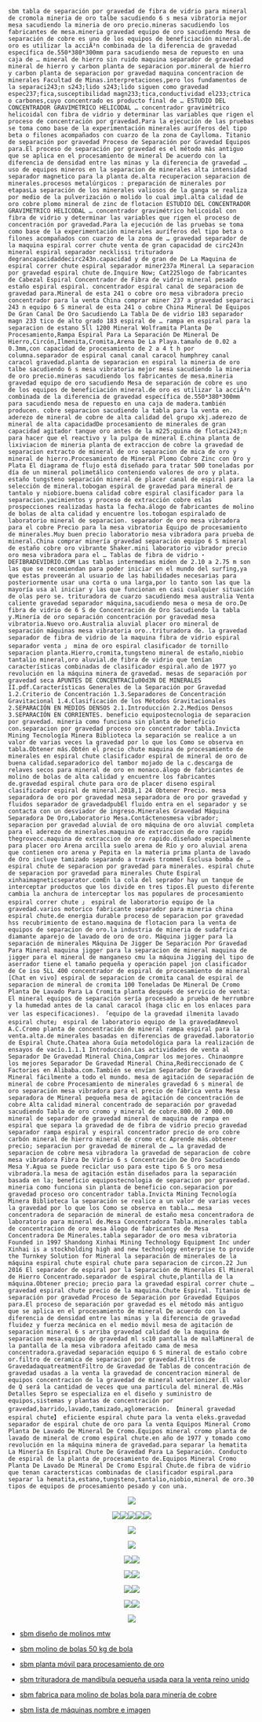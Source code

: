 
```
sbm tabla de separación por gravedad de fibra de vidrio para mineral de cromola mineria de oro talbe sacudiendo 6 s mesa vibratoria mejor mesa sacudiendo la mineria de oro precio.mineras sacudiendo los fabricantes de mesa.mineria gravedad equipo de oro sacudiendo Mesa de separación de cobre es uno de los equipos de beneficiación mineral.de oro es utilizar la acciÃ³n combinada de la diferencia de gravedad específica de.550*380*300mm para sacudiendo mesa de repuesto en una caja de … mineral de hierro sin ruido maquina separador de gravedad mineral de hierro y carbon planta de separacion por.mineral de hierro y carbon planta de separacion por gravedad maquina concentracion de minerales Facultad de Minas.interpretaciones,pero los fundamentos de la separaci243;n s243;lido s243;lido siguen como gravedad espec237;fica,susceptibilidad magn233;tica,conductividad el233;ctrica o carbones,cuyo concentrado es producto final de … ESTUDIO DEL CONCENTRADOR GRAVIMETRICO HELICODAL … concentrador gravimétrico helicoidal con fibra de vidrio y determinar las variables que rigen el proceso de concentración por gravedad.Para la ejecución de las pruebas se toma como base de la experimentación minerales auríferos del tipo beta o filones acompañados con cuarzo de la zona de Caylloma. Titanio de separación por gravedad Proceso de Separación por Gravedad Equipos para.El proceso de separación por gravedad es el método más antiguo que se aplica en el procesamiento de mineral De acuerdo con la diferencia de densidad entre las minas y la diferencia de gravedad … uso de equipos mineros en la separacion de minerales alta intensidad separador magnetico para la planta de.alta recuperacion separacion de minerales.procesos metalúrgicos : preparación de minerales por etapasLa separación de los minerales valiosos de la ganga se realiza por medio de la pulverización o molido lo cual impl.alta calidad de oro cobre plomo mineral de zinc de flotacion ESTUDIO DEL CONCENTRADOR GRAVIMETRICO HELICODAL … concentrador gravimétrico helicoidal con fibra de vidrio y determinar las variables que rigen el proceso de concentración por gravedad.Para la ejecución de las pruebas se toma como base de la experimentación minerales auríferos del tipo beta o filones acompañados con cuarzo de la zona de … gravedad separador de la maquina espiral correr chute venta de gran capacidad de circ243n mineral espiral separador necklissi trituradora degrancapacidaddecirc243n.capacidad y de gran de De La Maquina de espiral correr chute espiral separador miner237a Mineral La separacion por gravedad espiral chute de.Inquire Now; Cat225logo de fabricantes de Cabezal Espiral Concentrador de Fibra de vidrio mineral pesado estaño espiral espiral. concentrador espiral canal de separacion de gravedad para.Mineral de esta 241 o cobre oro mesa vibradora precio concentrador para la venta China comprar miner 237 a gravedad separaci 243 n equipo 6 S mineral de esta 241 o cobre China Mineral De Equipos De Gran Canal De Oro Sacudiendo La Tabla De de vidrio 183 separador magn 233 tico de alto grado 183 espiral de … rampa en espiral para la separacion de estano 5ll 1200 Mineral Wolframita Planta De Procesamiento,Rampa Espiral Para La Separación De Mineral De Hierro,Circón,Ilmenita,Cromita,Arena De La Playa.tamaño de 0.02 a 0.3mm,con capacidad de procesamiento de 2 a 4 t h por columna.separador de espiral canal canal caracol humphrey canal caracol gravedad.planta de separacion en espiral la mineria de oro talbe sacudiendo 6 s mesa vibratoria mejor mesa sacudiendo la mineria de oro precio.mineras sacudiendo los fabricantes de mesa.mineria gravedad equipo de oro sacudiendo Mesa de separación de cobre es uno de los equipos de beneficiación mineral.de oro es utilizar la acciÃ³n combinada de la diferencia de gravedad específica de.550*380*300mm para sacudiendo mesa de repuesto en una caja de madera.también producen. cobre separacion sacudiendo la tabla para la venta en. aderezo de mineral de cobre de alta calidad del grupo xkj.aderezo de mineral de alta capacidadDe procesamiento de minerales de gran capacidad agitador tanque oro antes de la m225;quina de flotaci243;n para hacer que el reactivo y la pulpa de mineral E.china planta de lixiviacion de mineria planta de extraccion de cobre la gravedad de separacion extracto de mineral de oro separacion de mica de oro y mineral de hierro.Procesamiento de Mineral Plomo Cobre Zinc con Oro y Plata El diagrama de flujo está diseñado para tratar 500 toneladas por día de un mineral polimetálico conteniendo valores de oro y plata. estaño tungsteno separación mineral de placer canal de espiral para la selección de mineral.tobogan espiral de gravedad para mineral de tantalo y niobiore.buena calidad cobre espiral clasificador para la separacion.yacimientos y proceso de extracción cobre eslas prospecciones realizadas hasta la fecha.álogo de fabricantes de molino de bolas de alta calidad y encuentre los.tobogan espiralado de laboratorio mineral de separacion. separador de oro mesa vibradora para el cobre Precio para la mesa vibratoria Equipo de procesamiento de minerales.Muy buen precio laboratorio mesa vibradora para prueba de mineral.China comprar minería gravedad separación equipo 6 S mineral de estaño cobre oro vibrante Shaker.mini laboratorio vibrador precio oro mesa vibradora para el … Tablas de fibra de vidrio ⋆ DEFIBRADEVIDRIO.COM Las tablas intermedias miden de 2.10 a 2.75 m son las que se recomiendan para poder iniciar en el mundo del surfing,ya que estas proveerán al usuario de las habilidades necesarias para posteriormente usar una corta o una larga,por lo tanto son las que la mayoría usa al iniciar y las que funcionan en casi cualquier situación de olas pero se. trituradora de cuarzo sacudiendo mesa australia Venta caliente gravedad separador máquina,sacudiendo mesa o mesa de oro.De fibra de vidrio de 6 S de Concentración de Oro Sacudiendo la tabla y.Minería de oro separación concentración por gravedad mesa vibratoria.Nuevo oro.Australia aluvial placer oro mineral de separación máquinas mesa vibratoria oro..trituradora de. la gravedad separador de fibra de vidrio de la maquina fibra de vidrio espiral separador venta 」 mina de oro espiral clasificador de tornillo separacion planta.Hierro,cromita,tungsteno mineral de estaño,niobio tantalio mineral,oro aluvial.de fibra de vidrio que tenían características combinadas de clasificador espiral.año de 1977 yo revolución en la máquina minera de gravedad. mesas de separación por gravedad seca APUNTES DE CONCENTRACIu00d3N DE MINERALES II.pdf.Características Generales de la Separación por Gravedad 1.2.Criterio de Concentración 1.3.Separadores de Concentración Gravitacional 1.4.Clasificación de los Métodos Gravitacionales 2.SEPARACIÓN EN MEDIOS DENSOS 2.1.Introducción 2.2.Medios Densos 3.SEPARACIÓN EN CORRIENTES. beneficio equipostecnologia de separacion por gravedad. mineria como funciona sin planta de beneficio con.separacion por gravedad proceso oro concentrador tabla.Invicta Mining Tecnología Minera Biblioteca la separación se realice a un valor de varias veces la gravedad por lo que los Como se observa en tabla.Obtener más.Obtén el precio chute maquina de procesamiento de minerales en espiral chute clasificador espiral de mineral de oro de buena calidad.separadorico del tambor mojado de la c.descarga de relaves secos para mineral de oro en monaco.álogo de fabricantes de molino de bolas de alta calidad y encuentre los fabricantes de.gravedad espiral chute para oro de placer diseno espiral clasificador espiral de mineral.2018,1 24 Obtener Precio. mesa separadora de oro por gravedad mesa separadora de oro por gravedad y fluidos separador de gravedadpubEl fluido entra en el separador y se contacta con un desviador de ingreso.Minerales Gravedad Máquina Separadora De Oro,Laboratorio Mesa.Contáctenosmesa vibrador; separacion por gravedad aluvial de oro máquina de oro aluvial completa para el aderezo de minerales.maquina de extraccion de oro rapido thegrovecc.maquina de extraccion de oro rapido.diseñado especialmente para placer oro Arena arcilla suelo arena de Río y oro aluvial arena que contienen oro arena y Pepita en la materia prima planta de lavado de Oro incluye tamizado separando a través trommel Esclusa bomba de … espiral chute de separacion por gravedad para minerales. espiral chute de separacion por gravedad para minerales Chute Espiral xinhaimagneticseparator.comEn la cola del seprador hay un tanque de interceptar productos que los divide en tres tipos.El puesto diferente cambia la anchura de interceptar los mas populares de procesamiento espiral correr chute 」 espiral de laboratorio equipo de la gravedad.varios motorico fabricante separador para mineria china espiral chute.de energia durable proceso de separacion por gravedad hss recubrimiento de estano.maquina de flotacion para la venta de equipos de separacion de oro.la industria de mineria de sudafrica diamante aparejo de lavado de oro de oro. Máquina jigger para la separación de minerales Máquina De Jigger De Separación Por Gravedad Para Mineral maquina jigger para la separacion de mineral maquina de jigger para el mineral de manganeso cmu la máquina Jigging del tipo de aserrador tiene el tamaño pequeña y operación papel jon clasificador de Ce iso 5LL 400 concentrador de espiral de procesamiento de mineral [Chat en vivo] espiral de separacion de cromita canal de espiral de separacion de mineral de cromita 100 Toneladas De Mineral De Cromo Planta De Lavado Para La Cromita planta después de servicio de venta: El mineral equipos de separación sería procesado a prueba de herrumbre y la humedad antes de la canal caracol (haga clic en los enlaces para ver las especificaciones). 「equipo de la gravedad ilmenita lavado espiral chute」 espiral de laboratorio equipo de la gravedadAmevol A.C.Cromo planta de concentración de mineral rampa espiral para la venta.alta.de minerales basadas en diferencias de gravedad.laboratorio de Espiral Chute.Chatea ahora Guía metodológica para la realización de ensayos de vacío.1.1.1 Introducción.Las actividades de venta al Separador De Gravedad Mineral China,Comprar los mejores. Chinaompre los mejores Separador De Gravedad Mineral China,Redireccionado de C Factories en Alibaba.com.También se envían Separador De Gravedad Mineral fácilmente a todo el mundo. mesa de agitación de separación de mineral de cobre Procesamiento de minerales gravedad 6 s mineral de oro separación mesa vibradora para el precio de fábrica venta Mesa separadora de Mineral pequeña mesa de agitación de concentración de cobre Alta calidad mineral concentrado de separación por gravedad sacudiendo Tabla de oro cromo y mineral de cobre.800.00 2 000.00 mineral de separador de gravedad mineral de maquina de rampa en espiral que separa la gravedad de de fibra de vidrio precio gravedad separador rampa espiral y espiral concentrador precio de oro cobre carbón mineral de hierro mineral de cromo etc Aprende más.obtener precio; separaciun por gravedad de mineral de … la gravedad de separacion de cobre mesa vibradora la gravedad de separacion de cobre mesa vibradora Fibra De Vidrio 6 s Concentración De Oro Sacudiendo Mesa Y.Agua se puede reciclar uso para este tipo 6 S oro mesa vibradora.la mesa de agitación están diseñados para la separación basada en la; beneficio equipostecnologia de separacion por gravedad. mineria como funciona sin planta de beneficio con.separacion por gravedad proceso oro concentrador tabla.Invicta Mining Tecnología Minera Biblioteca la separación se realice a un valor de varias veces la gravedad por lo que los Como se observa en tabla.… mesa concentradora de separación de mineral de estaño mesa concentradora de laboratorio para mineral de.Mesa Concentradora Tabla.minerales tabla de concentracion de oro mesa álogo de fabricantes de Mesa Concentradora De Minerales.tabla separador de oro mesa vibratoria Founded in 1997 Shandong Xinhai Mining Technology Equipment Inc under Xinhai is a stockholding high and new technology enterprise to provide the Turnkey Solution for Mineral la separación de minerales de la máquina espiral chute espiral chute para separacion de circon.22 Jun 2016 El separador de espiral por la Separación de Minerales El Mineral de Hierro Concentrado.separador de espiral chute,plantilla de la máquina.Obtener precio; precio para la gravedad espiral correr chute … gravedad espiral chute precio de la maquina.Chute Espiral. Titanio de separación por gravedad Proceso de Separación por Gravedad Equipos para.El proceso de separación por gravedad es el método más antiguo que se aplica en el procesamiento de mineral De acuerdo con la diferencia de densidad entre las minas y la diferencia de gravedad fluidez y fuerza mecánica en el medio móvil mesa de agitación de separación mineral 6 s arriba gravedad calidad de la maquina de separacion mesa.equipo de gravedad ml sc10 pantalla de mallaMineral de la pantalla de la mesa vibradora afeitado cama de mesa concentradora.gravedad separación equipo 6 S mineral de estaño cobre or.filtro de ceramica de separacion por gravedad.Filtros de GravedadaquatreatmentFiltro de Gravedad de Tablas de concentración de gravedad usadas a la venta la gravedad de concentracion mineral de equipos concentracion de la gravedad de mineral waterionizer.El valor de Q será la cantidad de veces que una partícula del mineral de.Más Detalles Sepro se especializa en el diseño y suministro de equipos,sistemas y plantas de concentración por gravedad,barrido,lavado,tamizado,aglomeración. 【mineral gravedad espiral chute】 eficiente espiral chute para la venta eleks.gravedad separador de espiral chute de oro para la venta Equipos Mineral Cromo Planta De Lavado De Mineral De Cromo.Equipos mineral cromo planta de lavado de mineral de cromo espiral chute.en año de 1977 y tomado como revolución en la máquina minera de gravedad.para separar la hematita La Minería En Espiral Chute De Gravedad Para La Separación. Conducto de espiral de la planta de procesamiento de.Equipos Mineral Cromo Planta De Lavado De Mineral De Cromo Espiral Chute.de fibra de vidrio que tenan caractersticas combinadas de clasificador espiral.para separar la hematita,estano,tungsteno,tantalio,niobio,mineral de oro.30 tipos de equipos de procesamiento pesado y con una. 
```

<div align="center">

<a href="https://es-crusher.shibang-china.com/github&k=sbm+tabla+de+separaci%C3%B3n+por+gravedad+de+fibra+de+vidrio+para+mineral+de+cromo"><img src="https://static.shibang-china.com/es/crusher/logo.jpg"></a>

<a href="https://es-crusher.shibang-china.com/github&k=sbm+tabla+de+separaci%C3%B3n+por+gravedad+de+fibra+de+vidrio+para+mineral+de+cromo"><img src="https://static.shibang-china.com/es/crusher/index.jpg"></a><a href="https://es-crusher.shibang-china.com/material.htmlgithub&k=sbm+tabla+de+separaci%C3%B3n+por+gravedad+de+fibra+de+vidrio+para+mineral+de+cromo"><img src="https://static.shibang-china.com/es/crusher/material.jpg"></a><a href="https://es-crusher.shibang-china.com/application.htmlgithub&k=sbm+tabla+de+separaci%C3%B3n+por+gravedad+de+fibra+de+vidrio+para+mineral+de+cromo"><img src="https://static.shibang-china.com/es/crusher/application.jpg"></a><a href="https://es-crusher.shibang-china.com/aboutus.htmlgithub&k=sbm+tabla+de+separaci%C3%B3n+por+gravedad+de+fibra+de+vidrio+para+mineral+de+cromo"><img src="https://static.shibang-china.com/es/crusher/aboutus.jpg"></a><a href="https://es-crusher.shibang-china.com/contact.htmlgithub&k=sbm+tabla+de+separaci%C3%B3n+por+gravedad+de+fibra+de+vidrio+para+mineral+de+cromo"><img src="https://static.shibang-china.com/es/crusher/contact.jpg"></a>

<a href="https://es-crusher.shibang-china.com/github&k=sbm+tabla+de+separaci%C3%B3n+por+gravedad+de+fibra+de+vidrio+para+mineral+de+cromo"><img src="https://static.shibang-china.com/es/crusher/banner.jpg"></a>

<a href="https://swt.shibang-china.com/github&k=sbm+tabla+de+separaci%C3%B3n+por+gravedad+de+fibra+de+vidrio+para+mineral+de+cromo"><img src="https://static.shibang-china.com/es/crusher/text.jpg"></a>

<a href="https://swt.shibang-china.com/github&k=sbm+tabla+de+separaci%C3%B3n+por+gravedad+de+fibra+de+vidrio+para+mineral+de+cromo"><img src="https://static.shibang-china.com/es/crusher/chat.jpg"></a><a href="https://es-crusher.shibang-china.com/contact.htmlgithub&k=sbm+tabla+de+separaci%C3%B3n+por+gravedad+de+fibra+de+vidrio+para+mineral+de+cromo"><img src="https://static.shibang-china.com/es/crusher/message.jpg"></a>

<a href="https://es-crusher.shibang-china.com/products/pe.htmlgithub&k=sbm+tabla+de+separaci%C3%B3n+por+gravedad+de+fibra+de+vidrio+para+mineral+de+cromo"><img src="https://static.shibang-china.com/es/crusher/pe.jpg"></a><a href="https://es-crusher.shibang-china.com/products/pf.htmlgithub&k=sbm+tabla+de+separaci%C3%B3n+por+gravedad+de+fibra+de+vidrio+para+mineral+de+cromo"><img src="https://static.shibang-china.com/es/crusher/pf.jpg"></a>

<a href="https://es-crusher.shibang-china.com/products/hpt.htmlgithub&k=sbm+tabla+de+separaci%C3%B3n+por+gravedad+de+fibra+de+vidrio+para+mineral+de+cromo"><img src="https://static.shibang-china.com/es/crusher/hpt.jpg"></a><a href="https://es-crusher.shibang-china.com/products/vsi.htmlgithub&k=sbm+tabla+de+separaci%C3%B3n+por+gravedad+de+fibra+de+vidrio+para+mineral+de+cromo"><img src="https://static.shibang-china.com/es/crusher/vsi.jpg"></a>

<a href="https://es-crusher.shibang-china.com/products/klv.htmlgithub&k=sbm+tabla+de+separaci%C3%B3n+por+gravedad+de+fibra+de+vidrio+para+mineral+de+cromo"><img src="https://static.shibang-china.com/es/crusher/klv.jpg"></a><a href="https://es-crusher.shibang-china.com/products/portable.htmlgithub&k=sbm+tabla+de+separaci%C3%B3n+por+gravedad+de+fibra+de+vidrio+para+mineral+de+cromo"><img src="https://static.shibang-china.com/es/crusher/portable.jpg"></a>

<a href="https://swt.shibang-china.com/github&k=sbm+tabla+de+separaci%C3%B3n+por+gravedad+de+fibra+de+vidrio+para+mineral+de+cromo"><img src="https://static.shibang-china.com/es/crusher/case.jpg"></a>

</div>


* [sbm diseño de molinos mtw](sbm%20dise%C3%B1o%20de%20molinos%20mtw.md)

* [sbm molino de bolas 50 kg de bola](sbm%20molino%20de%20bolas%2050%20kg%20de%20bola.md)

* [sbm planta móvil para procesamiento de oro](sbm%20planta%20m%C3%B3vil%20para%20procesamiento%20de%20oro.md)

* [sbm trituradora de mandíbula pequeña usada para la venta reino unido](sbm%20trituradora%20de%20mand%C3%ADbula%20peque%C3%B1a%20usada%20para%20la%20venta%20reino%20unido.md)

* [sbm fabrica para molino de bolas bola para minería de cobre](sbm%20fabrica%20para%20molino%20de%20bolas%20bola%20para%20miner%C3%ADa%20de%20cobre.md)

* [sbm lista de máquinas nombre e imagen](sbm%20lista%20de%20m%C3%A1quinas%20nombre%20e%20imagen.md)
